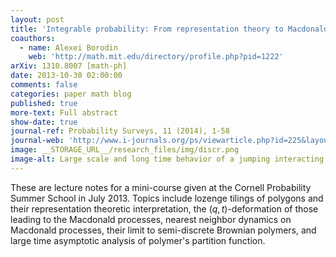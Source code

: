 ```yaml
---
layout: post
title: 'Integrable probability: From representation theory to Macdonald processes'
coauthors:
  - name: Alexei Borodin
    web: 'http://math.mit.edu/directory/profile.php?pid=1222'
arXiv: 1310.8007 [math-ph]
date: 2013-10-30 02:00:00
comments: false
categories: paper math blog
published: true
more-text: Full abstract
show-date: true
journal-ref: Probability Surveys, 11 (2014), 1-58
journal-web: 'http://www.i-journals.org/ps/viewarticle.php?id=225&layout=abstract'
image: __STORAGE_URL__/research_files/img/discr.png
image-alt: Large scale and long time behavior of a jumping interacting particle system
---
```



These are lecture notes for a mini-course given at the Cornell Probability Summer School in July 2013. Topics include lozenge tilings of polygons and their representation theoretic interpretation, the $(q,t)$-deformation of those leading to the Macdonald processes, nearest neighbor dynamics on Macdonald processes, their limit to semi-discrete Brownian polymers, and large time asymptotic analysis of polymer's partition function.

